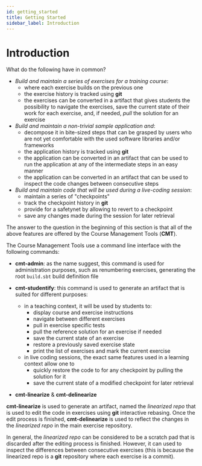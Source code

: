```yaml
---
id: getting_started
title: Getting Started
sidebar_label: Introduction
---
```


# Introduction

What do the following have in common?

- *Build and maintain a series of exercises for a training course*:
  - where each exercise builds on the previous one
  - the exercise history is tracked using **git**
  - the exercises can be converted in a artifact that gives students the
    possibility to navigate the exercises, save the current state of
    their work for each exercise, and, if needed, *pull* the solution
    for an exercise
- *Build and maintain a non-trivial sample application and*:
  - decompose it in bite-sized steps that can be grasped by users who
    are not yet comfortable with the used software libraries and/or
    frameworks
  - the application history is tracked using **git**
  - the application can be converted in an artifact that can be used
    to run the application at any of the intermediate steps in an
    easy manner
  - the application can be converted in an artifact that can be used
    to inspect the code changes between consecutive steps
- *Build and maintain code that will be used during a live-coding session*:
  - maintain a series of "checkpoints"
  - track the checkpoint history in **git**
  - provide for a safetynet by allowing to revert to a checkpoint
  - save any changes made during the session for later retrieval

The answer to the question in the beginning of this section is that all 
of the above features are offered by the Course Management Tools (**CMT**).

The Course Management Tools use a command line interface with the
following commands:

- **cmt-admin**: as the name suggest, this command is used for administration
  purposes, such as renumbering exercises, generating the root `build.sbt`
  build definition file
- **cmt-studentify**: this command is used to generate an artifact that is suited
  for different purposes:
  - in a teaching context, it will be used by students to:
      - display course and exercise instructions
      - navigate between different exercises
      - pull in exercise specific tests
      - pull the reference solution for an exercise if needed
      - save the current state of an exercise
      - restore a previously saved exercise state
      - print the list of exercises and mark the current exercise
  - in live coding sessions, the exact same features used in a learning
    context allow one to
      - quickly restore the code to for any checkpoint by pulling the solution
        for it
      - save the current state of a modified checkpoint for later retrieval

- **cmt-linearize** & **cmt-delinearize**

**cmt-linearize** is used to generate an artifact, named the *linearized repo*
that is used to edit the code in exercises using **git** interactive rebasing.
Once the edit process is finished, **cmt-delinearize** is used to reflect the
changes in the *linearized repo* in the main exercise repository.

In general, the _linearized repo_ can be considered to be a scratch pad that is
discarded after the editing process is finished. However, it can used to inspect
the differences between consecutive exercises (this is because the linearized repo
is a **git** repository where each exercise is a commit).